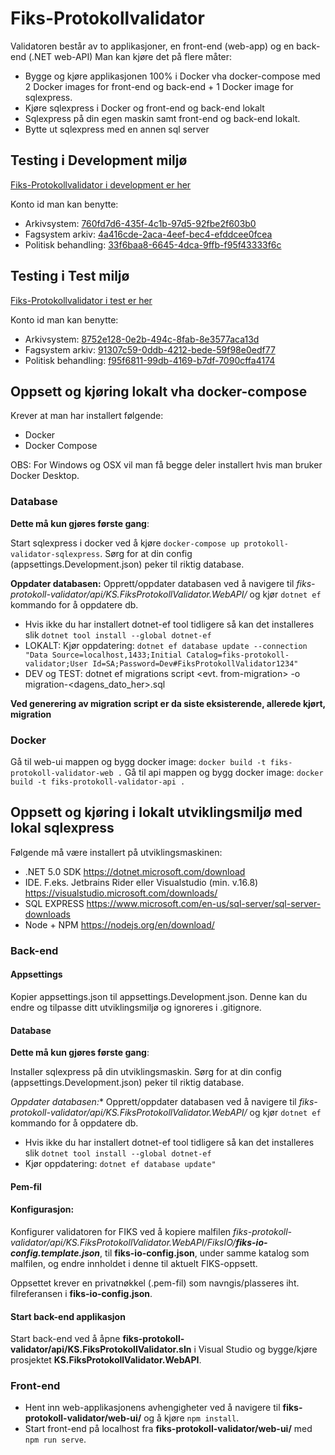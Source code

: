 # Fiks-Protokollvalidator


Validatoren består av to applikasjoner, en front-end (web-app) og en back-end (.NET web-API)
Man kan kjøre det på flere måter:
* Bygge og kjøre applikasjonen 100% i Docker vha docker-compose med 2 Docker images for front-end og back-end + 1 Docker image for sqlexpress.
* Kjøre sqlexpress i Docker og front-end og back-end lokalt
* Sqlexpress på din egen maskin samt front-end og back-end lokalt. 
* Bytte ut sqlexpress med en annen sql server 

## Testing i Development miljø
[Fiks-Protokollvalidator i development er her](https://forvaltning.fiks.dev.ks.no/fiks-validator/#/) 

Konto id man kan benytte:
- Arkivsystem: [760fd7d6-435f-4c1b-97d5-92fbe2f603b0](https://forvaltning.fiks.dev.ks.no/fiks-validator/#/NewTestSession?fikskonto=760fd7d6-435f-4c1b-97d5-92fbe2f603b0)
- Fagsystem arkiv: [4a416cde-2aca-4eef-bec4-efddcee0fcea](https://forvaltning.fiks.dev.ks.no/fiks-validator/#/NewTestSession?fikskonto=4a416cde-2aca-4eef-bec4-efddcee0fcea)
- Politisk behandling: [33f6baa8-6645-4dca-9ffb-f95f43333f6c](https://forvaltning.fiks.dev.ks.no/fiks-validator/#/NewTestSession?fikskonto=33f6baa8-6645-4dca-9ffb-f95f43333f6c)

## Testing i Test miljø
[Fiks-Protokollvalidator i test er her](https://forvaltning.fiks.test.ks.no/fiks-validator/#/)

Konto id man kan benytte:
- Arkivsystem: [8752e128-0e2b-494c-8fab-8e3577aca13d](https://forvaltning.fiks.test.ks.no/fiks-validator/#/NewTestSession?fikskonto=8752e128-0e2b-494c-8fab-8e3577aca13d)
- Fagsystem arkiv: [91307c59-0ddb-4212-bede-59f98e0edf77](https://forvaltning.fiks.test.ks.no/fiks-validator/#/NewTestSession?fikskonto=91307c59-0ddb-4212-bede-59f98e0edf77)
- Politisk behandling: [f95f6811-99db-4169-b7df-7090cffa4174](https://forvaltning.fiks.test.ks.no/fiks-validator/#/NewTestSession?fikskonto=f95f6811-99db-4169-b7df-7090cffa4174)

## Oppsett og kjøring lokalt vha docker-compose

Krever at man har installert følgende:
* Docker
* Docker Compose

OBS: For Windows og OSX vil man få begge deler installert hvis man bruker Docker Desktop.


### Database
**Dette må kun gjøres første gang**:

Start sqlexpress i docker ved å kjøre `docker-compose up protokoll-validator-sqlexpress`.
Sørg for at din config (appsettings.Development.json) peker til riktig database.

**Oppdater databasen:**
Opprett/oppdater databasen ved å navigere til *fiks-protokoll-validator/api/KS.FiksProtokollValidator.WebAPI/* og kjør `dotnet ef` kommando for å oppdatere db.
* Hvis ikke du har installert dotnet-ef tool tidligere så kan det installeres slik `dotnet tool install --global dotnet-ef`
* LOKALT: Kjør oppdatering: `dotnet ef database update --connection "Data Source=localhost,1433;Initial Catalog=fiks-protokoll-validator;User Id=SA;Password=Dev#FiksProtokollValidator1234"`
* DEV og TEST: dotnet ef migrations script <evt. from-migration> -o migration-<dagens_dato_her>.sql 
  
**Ved generering av migration script er <from-migration> da siste eksisterende, allerede kjørt, migration** 



### Docker
Gå til web-ui mappen og bygg docker image: `docker build -t fiks-protokoll-validator-web .`
Gå til api mappen og bygg docker image: `docker build -t fiks-protokoll-validator-api .`

## Oppsett og kjøring i lokalt utviklingsmiljø med lokal sqlexpress

Følgende må være installert på utviklingsmaskinen:
 - .NET 5.0 SDK https://dotnet.microsoft.com/download
 - IDE. F.eks. Jetbrains Rider eller Visualstudio (min. v.16.8) https://visualstudio.microsoft.com/downloads/
 - SQL EXPRESS https://www.microsoft.com/en-us/sql-server/sql-server-downloads
 - Node + NPM https://nodejs.org/en/download/
 
### Back-end

#### Appsettings
 Kopier appsettings.json til appsettings.Development.json. Denne kan du endre og tilpasse ditt utviklingsmiljø og ignoreres i .gitignore.

#### Database
**Dette må kun gjøres første gang**:

 Installer sqlexpress på din utviklingsmaskin. 
 Sørg for at din config (appsettings.Development.json) peker til riktig database.

 *Oppdater databasen:**
 Opprett/oppdater databasen ved å navigere til *fiks-protokoll-validator/api/KS.FiksProtokollValidator.WebAPI/* og kjør `dotnet ef` kommando for å oppdatere db.
* Hvis ikke du har installert dotnet-ef tool tidligere så kan det installeres slik `dotnet tool install --global dotnet-ef`
* Kjør oppdatering: `dotnet ef database update"`


#### Pem-fil


#### Konfigurasjon:
Konfigurer validatoren for FIKS ved å kopiere malfilen *fiks-protokoll-validator/api/KS.FiksProtokollValidator.WebAPI/FiksIO/**fiks-io-config.template.json***, til **fiks-io-config.json**, under samme katalog som malfilen, og endre innholdet i denne til aktuelt FIKS-oppsett. 

Oppsettet krever en privatnøkkel (.pem-fil) som navngis/plasseres iht. filreferansen i **fiks-io-config.json**.


#### Start back-end applikasjon
Start back-end ved å åpne **fiks-protokoll-validator/api/KS.FiksProtokollValidator.sln** i Visual Studio og bygge/kjøre prosjektet **KS.FiksProtokollValidator.WebAPI**.

### Front-end

 * Hent inn web-applikasjonens avhengigheter ved å navigere til **fiks-protokoll-validator/web-ui/** og å kjøre `npm install`.
 * Start front-end på localhost fra **fiks-protokoll-validator/web-ui/** med `npm run serve`.
